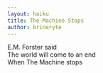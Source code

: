 ```yaml
---
layout: haiku
title: The Machine Stops
author: brineryte
---
```


E.M. Forster said<br>
The world will come to an end<br>
When The Machine stops<br>